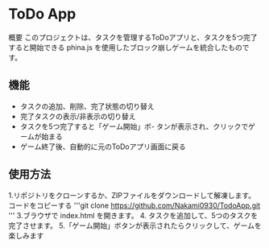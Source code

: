 # ToDo App

概要
このプロジェクトは、タスクを管理するToDoアプリと、タスクを5つ完了すると開始できる phina.js を使用したブロック崩しゲームを統合したものです。

## 機能

- タスクの追加、削除、完了状態の切り替え
- 完了タスクの表示/非表示の切り替え
- タスクを5つ完了すると「ゲーム開始」ボ- タンが表示され、クリックでゲームが始まる
- ゲーム終了後、自動的に元のToDoアプリ画面に戻る

## 使用方法
1.リポジトリをクローンするか、ZIPファイルをダウンロードして解凍します。
コードをコピーする
'''git clone https://github.com/Nakami0930/TodoApp.git '''
3.ブラウザで index.html を開きます。
4. タスクを追加して、5つのタスクを完了させます。
5.「ゲーム開始」ボタンが表示されたらクリックして、ゲームを楽しみます

